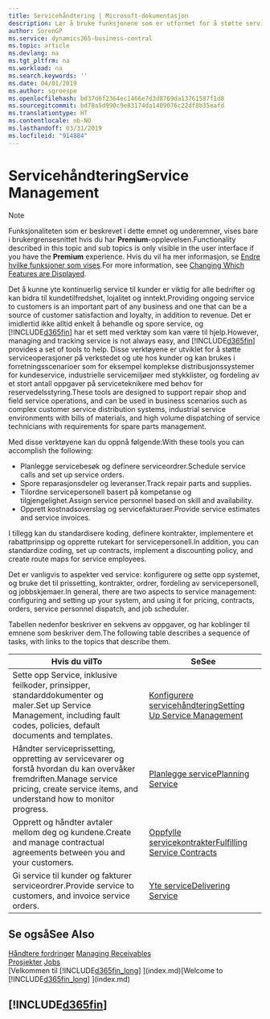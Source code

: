 ```yaml
---
title: Servicehåndtering | Microsoft-dokumentasjon
description: Lær å bruke funksjonene som er utformet for å støtte serviceoperasjoner på verkstedet og ute hos kunder.
author: SorenGP
ms.service: dynamics365-business-central
ms.topic: article
ms.devlang: na
ms.tgt_pltfrm: na
ms.workload: na
ms.search.keywords: ''
ms.date: 04/01/2019
ms.author: sgroespe
ms.openlocfilehash: bd37d6f2364ec1466e7d3d8769da13761587f1d8
ms.sourcegitcommit: bd78a5d990c9e83174da1409076c22df8b35eafd
ms.translationtype: HT
ms.contentlocale: nb-NO
ms.lasthandoff: 03/31/2019
ms.locfileid: "914884"
---
```

# <a name="service-management"></a><span data-ttu-id="2b68b-103">Servicehåndtering</span><span class="sxs-lookup"><span data-stu-id="2b68b-103">Service Management</span></span>
> [!NOTE]
> <span data-ttu-id="2b68b-104">Funksjonaliteten som er beskrevet i dette emnet og underemner, vises bare i brukergrensesnittet hvis du har **Premium**-opplevelsen.</span><span class="sxs-lookup"><span data-stu-id="2b68b-104">Functionality described in this topic and sub topics is only visible in the user interface if you have the **Premium** experience.</span></span> <span data-ttu-id="2b68b-105">Hvis du vil ha mer informasjon, se [Endre hvilke funksjoner som vises](ui-experiences.md).</span><span class="sxs-lookup"><span data-stu-id="2b68b-105">For more information, see [Changing Which Features are Displayed](ui-experiences.md).</span></span>

<span data-ttu-id="2b68b-106">Det å kunne yte kontinuerlig service til kunder er viktig for alle bedrifter og kan bidra til kundetilfredshet, lojalitet og inntekt.</span><span class="sxs-lookup"><span data-stu-id="2b68b-106">Providing ongoing service to customers is an important part of any business and one that can be a source of customer satisfaction and loyalty, in addition to revenue.</span></span> <span data-ttu-id="2b68b-107">Det er imidlertid ikke alltid enkelt å behandle og spore service, og [!INCLUDE[d365fin](includes/d365fin_md.md)] har et sett med verktøy som kan være til hjelp.</span><span class="sxs-lookup"><span data-stu-id="2b68b-107">However, managing and tracking service is not always easy, and [!INCLUDE[d365fin](includes/d365fin_md.md)] provides a set of tools to help.</span></span> <span data-ttu-id="2b68b-108">Disse verktøyene er utviklet for å støtte serviceoperasjoner på verkstedet og ute hos kunder og kan brukes i forretningsscenarioer som for eksempel komplekse distribusjonssystemer for kundeservice, industrielle servicemiljøer med stykklister, og fordeling av et stort antall oppgaver på serviceteknikere med behov for reservedelsstyring.</span><span class="sxs-lookup"><span data-stu-id="2b68b-108">These tools are designed to support repair shop and field service operations, and can be used in business scenarios such as complex customer service distribution systems, industrial service environments with bills of materials, and high volume dispatching of service technicians with requirements for spare parts management.</span></span>  

 <span data-ttu-id="2b68b-109">Med disse verktøyene kan du oppnå følgende:</span><span class="sxs-lookup"><span data-stu-id="2b68b-109">With these tools you can accomplish the following:</span></span>  

* <span data-ttu-id="2b68b-110">Planlegge servicebesøk og definere serviceordrer.</span><span class="sxs-lookup"><span data-stu-id="2b68b-110">Schedule service calls and set up service orders.</span></span>  
* <span data-ttu-id="2b68b-111">Spore reparasjonsdeler og leveranser.</span><span class="sxs-lookup"><span data-stu-id="2b68b-111">Track repair parts and supplies.</span></span>  
* <span data-ttu-id="2b68b-112">Tilordne servicepersonell basert på kompetanse og tilgjengelighet.</span><span class="sxs-lookup"><span data-stu-id="2b68b-112">Assign service personnel based on skill and availability.</span></span>  
* <span data-ttu-id="2b68b-113">Opprett kostnadsoverslag og servicefakturaer.</span><span class="sxs-lookup"><span data-stu-id="2b68b-113">Provide service estimates and service invoices.</span></span>  

<span data-ttu-id="2b68b-114">I tillegg kan du standardisere koding, definere kontrakter, implementere et rabattprinsipp og opprette rutekart for servicepersonell.</span><span class="sxs-lookup"><span data-stu-id="2b68b-114">In addition, you can standardize coding, set up contracts, implement a discounting policy, and create route maps for service employees.</span></span>  

<span data-ttu-id="2b68b-115">Det er vanligvis to aspekter ved service: konfigurere og sette opp systemet, og bruke det til prissetting, kontrakter, ordrer, fordeling av servicepersonell, og jobbskjemaer.</span><span class="sxs-lookup"><span data-stu-id="2b68b-115">In general, there are two aspects to service management: configuring and setting up your system, and using it for pricing, contracts, orders, service personnel dispatch, and job scheduler.</span></span>  

<span data-ttu-id="2b68b-116">Tabellen nedenfor beskriver en sekvens av oppgaver, og har koblinger til emnene som beskriver dem.</span><span class="sxs-lookup"><span data-stu-id="2b68b-116">The following table describes a sequence of tasks, with links to the topics that describe them.</span></span>   

|<span data-ttu-id="2b68b-117">**Hvis du vil**</span><span class="sxs-lookup"><span data-stu-id="2b68b-117">**To**</span></span>|<span data-ttu-id="2b68b-118">**Se**</span><span class="sxs-lookup"><span data-stu-id="2b68b-118">**See**</span></span>|  
|------------|-------------|  
|<span data-ttu-id="2b68b-119">Sette opp Service, inklusive feilkoder, prinsipper, standarddokumenter og maler.</span><span class="sxs-lookup"><span data-stu-id="2b68b-119">Set up Service Management, including fault codes, policies, default documents and templates.</span></span>|[<span data-ttu-id="2b68b-120">Konfigurere servicehåndtering</span><span class="sxs-lookup"><span data-stu-id="2b68b-120">Setting Up Service Management</span></span>](service-setup-service.md)|  
|<span data-ttu-id="2b68b-121">Håndter serviceprissetting, oppretting av servicevarer og forstå hvordan du kan overvåker fremdriften.</span><span class="sxs-lookup"><span data-stu-id="2b68b-121">Manage service pricing, create service items, and understand how to monitor progress.</span></span>|[<span data-ttu-id="2b68b-122">Planlegge service</span><span class="sxs-lookup"><span data-stu-id="2b68b-122">Planning Service</span></span>](service-plan-service.md)|  
|<span data-ttu-id="2b68b-123">Opprett og håndter avtaler mellom deg og kundene.</span><span class="sxs-lookup"><span data-stu-id="2b68b-123">Create and manage contractual agreements between you and your customers.</span></span>|[<span data-ttu-id="2b68b-124">Oppfylle servicekontrakter</span><span class="sxs-lookup"><span data-stu-id="2b68b-124">Fulfilling Service Contracts</span></span>](service-fulfill-service-contracts.md)|  
|<span data-ttu-id="2b68b-125">Gi service til kunder og fakturer serviceordrer.</span><span class="sxs-lookup"><span data-stu-id="2b68b-125">Provide service to customers, and invoice service orders.</span></span>|[<span data-ttu-id="2b68b-126">Yte service</span><span class="sxs-lookup"><span data-stu-id="2b68b-126">Delivering Service</span></span>](service-deliver-service.md)|  

## <a name="see-also"></a><span data-ttu-id="2b68b-127">Se også</span><span class="sxs-lookup"><span data-stu-id="2b68b-127">See Also</span></span>  
<span data-ttu-id="2b68b-128">[Håndtere fordringer](receivables-manage-receivables.md) </span><span class="sxs-lookup"><span data-stu-id="2b68b-128">[Managing Receivables](receivables-manage-receivables.md) </span></span>  
<span data-ttu-id="2b68b-129">[Prosjekter](projects-how-create-jobs.md) </span><span class="sxs-lookup"><span data-stu-id="2b68b-129">[Jobs](projects-how-create-jobs.md) </span></span>  
<span data-ttu-id="2b68b-130">[Velkommen til [!INCLUDE[d365fin_long](includes/d365fin_long_md.md)] ](index.md)</span><span class="sxs-lookup"><span data-stu-id="2b68b-130">[Welcome to [!INCLUDE[d365fin_long](includes/d365fin_long_md.md)] ](index.md)</span></span>

## [!INCLUDE[d365fin](includes/free_trial_md.md)]  
